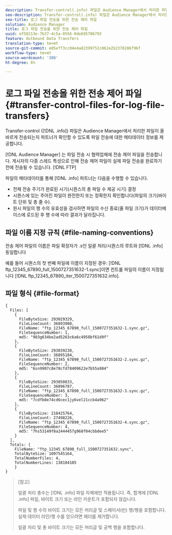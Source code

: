 ```yaml
---
description: Transfer-control(.info) 파일은 Audience Manager에서 처리한 파일이 올바르게 전송되는지 파트너가 확인할 수 있도록 파일 전송에 대한 메타데이터 정보를 제공합니다.
seo-description: Transfer-control(.info) 파일은 Audience Manager에서 처리한 파일이 올바르게 전송되는지 파트너가 확인할 수 있도록 파일 전송에 대한 메타데이터 정보를 제공합니다.
seo-title: 로그 파일 전송을 위한 전송 제어 파일
solution: Audience Manager
title: 로그 파일 전송을 위한 전송 제어 파일
uuid: ef58213e-7b37-4c5a-8556-0de695706793
feature: Outbound Data Transfers
translation-type: tm+mt
source-git-commit: e05eff3cc04e4a82399752c862e2b2370286f96f
workflow-type: tm+mt
source-wordcount: '308'
ht-degree: 6%

---
```



# 로그 파일 전송을 위한 전송 제어 파일 {#transfer-control-files-for-log-file-transfers}

Transfer-control ([!DNL .info]) 파일은 Audience Manager에서 처리한 파일이 올바르게 전송되는지 파트너가 확인할 수 있도록 파일 전송에 대한 메타데이터 정보를 제공합니다.

[!DNL Audience Manager] 는 파일 전송 시 협력업체에 전송 제어 파일을 전송합니다. 게시자의 다중 스레드 특성으로 인해 전송 제어 파일이 실제 파일 전송을 완료하기 전에 전송될 수 있습니다. [!DNL FTP]

파일의 메타데이터를 통해 [!DNL .info] 파트너는 다음을 수행할 수 있습니다.

* 전체 전송 주기가 완료된 시기(시퀀스의 총 파일 수 제공 시기) 결정
* 시퀀스에 있는 주어진 파일이 완전한지 또는 정확한지 확인합니다(파일의 크기(바이트 단위 및 총 줄 수).
* 원시 파일의 행 수의 유효성을 검사하면 파일의 수신 종료(줄 파일 크기)가 데이터베이스에 로드된 후 행 수에 따라 결과가 달라집니다.

## 파일 이름 지정 규칙 {#file-naming-conventions}

전송 제어 파일의 이름은 파일 확장자가 .s인 일괄 처리/시퀀스의 루트와 [!DNL .info] 동일합니다

예를 들어 시퀀스의 첫 번째 파일에 이름이 지정된 경우: [!DNL ftp_12345_67890_full_1500727351632-1.sync]이면 컨트롤 파일의 이름이 지정됩니다 [!DNL ftp_12345_67890_iter_1500727351632.info].

## 파일 형식 {#file-format}

```
{
  Files: [
    {
      FileByteSize: 293029329,
      FileLineCount: 36893908,
      FileName: "ftp_12345_67890_full_1500727351632-1.sync.gz",
      FileSequenceNumber: 1,
      md5: "983g634be2ad5263c6a6c4958bf61d9f"
    },
    {
      FileByteSize: 293039238,
      FileLineCount: 36895184,
      FileName: "ftp_12345_67890_full_1500727351632-2.sync.gz",
      FileSequenceNumber: 2,
      md5: "6sn9907c8e78cfd78409622e7b55a984"
    },
    {
      FileByteSize: 293050833,
      FileLineCount: 36896787,
      FileName: "ftp_12345_67890_full_1500727351632-3.sync.gz",
      FileSequenceNumber: 3,
      md5: "7cdfb8e74cd6cec1jy6vel21ccb4a962"
    },
    {
      FileByteSize: 218425764,
      FileLineCount: 27498226,
      FileName: "ftp_12345_67890_full_1500727351632-4.sync.gz",
      FileSequenceNumber: 4,
      md5: "7hs53149f8a2444457g968f04cbbdee5"
    }
  ],
  Totals: {
    FileName: "ftp_12345_67890_full_1500727351632.sync",
    TotalByteSize: 1097545164,
    TotalNumberFiles: 4,
    TotalNumberLines: 138184105
    }
}
```

>[참고]
>
> 일괄 처리 총수는 [!DNL .info] 파일 자체에만 적용됩니다. 즉, 합계에 [!DNL .info] 파일, 바이트 크기 또는 라인 카운트가 포함되지 않습니다.
>
> 파일 및 행 수의 바이트 크기는 모든 머리글 및 스페이서(빈) 행/행을 포함합니다. 실제 데이터 라인/행 수를 얻으려면 헤더를 제거합니다.
>
> 일괄 처리 및 총 바이트 크기는 모든 머리글 및 공백 행을 포함합니다.